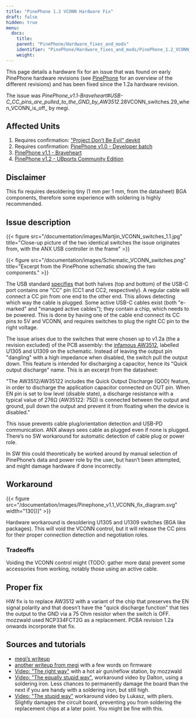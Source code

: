 ```yaml
---
title: "PinePhone 1.2 VCONN Hardware Fix"
draft: false
hidden: true
menu:
  docs:
    title:
    parent: "PinePhone/Hardware_fixes_and_mods"
    identifier: "PinePhone/Hardware_fixes_and_mods/PinePhone_1.2_VCONN_Hardware_Fix"
    weight: 
---
```


This page details a hardware fix for an issue that was found on early PinePhone hardware revisions (see [PinePhone](/documentation/PinePhone/Revisions/) for an overview of the different revisions) and has been fixed since the 1.2a hardware revision.

The issue was _PinePhone_v1.1_-_Braveheart#USB-C_CC_pins_are_pulled_to_the_GND_by_AW3512_.28VCONN_switches.29_when_VCONN_is_off_ by megi.

## Affected Units

1. Requires confirmation: ["Project Don’t Be Evil" devkit](/documentation/PinePhone/Revisions/Project_Dont_be_evil)
2. Requires confirmation: [PinePhone v1.0 - Developer batch](/documentation/PinePhone/Revisions/PinePhone_v1.0_-Dev)
3. [PinePhone v1.1 - Braveheart](/documentation/PinePhone/Revisions/PinePhone_v1.1_-_Braveheart)
4. [PinePhone v1.2 - UBports Community Edition](/documentation/PinePhone/Revisions/PinePhone_v1.2)

## Disclaimer

This fix requires desoldering tiny (1 mm per 1 mm, from the datasheet) BGA components, therefore some experience with soldering is highly recommended.

## Issue description

{{< figure src="/documentation/images/Martjin_VCONN_switches_1.1.jpg" title="Close-up picture of the two identical switches the issue originates from, with the ANX USB controller in the frame" >}}

{{< figure src="/documentation/images/Schematic_VCONN_switches.png" title="Excerpt from the PinePhone schematic showing the two components." >}}

The USB standard [specifies](https://microchipdeveloper.com/usb:tc-pins) that both halves (top and bottom) of the USB-C port contains one "CC" pin (CC1 and CC2, respectively). A regular cable will connect a CC pin from one end to the other end. This allows detecting which way the cable is plugged. Some active USB-C cables exist (both "e-marked" and "managed active cables"); they contain a chip, which needs to be powered. This is done by having one of the cable end connect its CC pins to 5V and VCONN, and requires switches to plug the right CC pin to the right voltage.

The issue arises due to the switches that were chosen up to v1.2a (the a revision excluded) of the PCB assembly: the [infamous AW3512](https://www.awinic.com/cn/index/pageview/catid/122/id/2.html), labelled U1305 and U1309 on the schematic. Instead of leaving the output pin "dangling" with a high impedance when disabled, the switch pull the output down. This feature is intended for discharging a capacitor, hence its "Quick output discharge" name. This is an excerpt from the datasheet:

"The AW3512/AW35122 includes the Quick Output Discharge (QOD) feature, in order to discharge the application capacitor connected on OUT pin. When EN pin is set to low level (disable state), a discharge resistance with a typical value of 276Ω (AW35122: 75Ω) is connected between the output and ground, pull down the output and prevent it from floating when the device is disabled."

This issue prevents cable plug/orientation detection and USB-PD communication. ANX always sees cable as plugged even if none is plugged. There’s no SW workaround for automatic detection of cable plug or power role.

In SW this could theoretically be worked around by manual selection of PinePhone’s data and power role by the user, but hasn’t been attempted, and might damage hardware if done incorrectly.

## Workaround

{{< figure src="/documentation/images/Pinephone_v1.1_VCONN_fix_diagram.svg" width="130])]" >}}

Hardware workaround is desoldering U1305 and U1309 switches (BGA like packages). This will void the VCONN control, but it will release the CC pins for their proper connection detection and negotiation roles.

### Tradeoffs

Voiding the VCONN control might (TODO: gather more data) prevent some accessories from working, notably those using an active cable.

## Proper fix

HW fix is to replace AW3512 with a variant of the chip that preserves the EN signal polarity and that doesn’t have the "quick discharge function" that ties the output to the GND via a 75 Ohm resistor when the switch is OFF. mozzwald used NCP334FCT2G as a replacement. PCBA revision 1.2a onwards incorporate that fix.

## Sources and tutorials

* [megi’s writeup](https://xnux.eu/devices/pp-usbc-fix.jpg)
* [another writeup from megi](https://xnux.eu/devices/feature/anx7688.html) with a few words on firmware
* [Video: "The right way"](https://www.youtube.com/watch?v=xf8OJtjNWUM) with a hot air gun/reflow station, by mozzwald
* [Video: "The equally stupid way"](https://www.youtube.com/watch?v=ZqOb45N2sMc), workaround video by Dalton, using a soldering iron. Less chances to permanently damage the board than the next if you are handy with a soldering iron, but still high.
* [Video: "The stupid way"](https://www.youtube.com/watch?v=j3jc7Mvn9Eo) workaround video by Lukasz, with pliers. Slightly damages the circuit board, preventing you from soldering the replacement chips at a later point. You might be fine with this.
